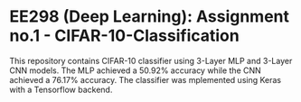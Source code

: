 # EE298 (Deep Learning): Assignment no.1 - CIFAR-10-Classification

This repository contains CIFAR-10 classifier using 3-Layer MLP and 3-Layer CNN models.
The MLP achieved a 50.92% accuracy while the CNN achieved a 76.17% accuracy. 
The classifier was mplemented using Keras with a Tensorflow backend.
